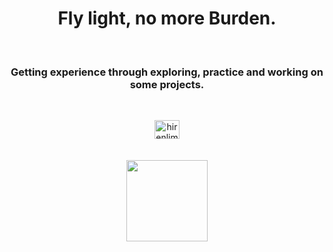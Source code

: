 <h1 align="center"> Fly light, no more Burden.</h1>

<br>

<h3 align="center">Getting experience through exploring, practice and working on some projects.</h3>
<br>
<p align="center">
<a href="https://twitter.com/hirenlimbad8" target="blank"><img align="center" src="https://raw.githubusercontent.com/rahuldkjain/github-profile-readme-generator/master/src/images/icons/Social/twitter.svg" alt="hirenlimbad8" height="30" width="40" /></a>
  
  <br>
  <br>
  <br>

<img src="https://github-readme-stats-git-masterrstaa-rickstaa.vercel.app/api?username=hirenlimbad&theme=tokyonight" style="height:130px" />
